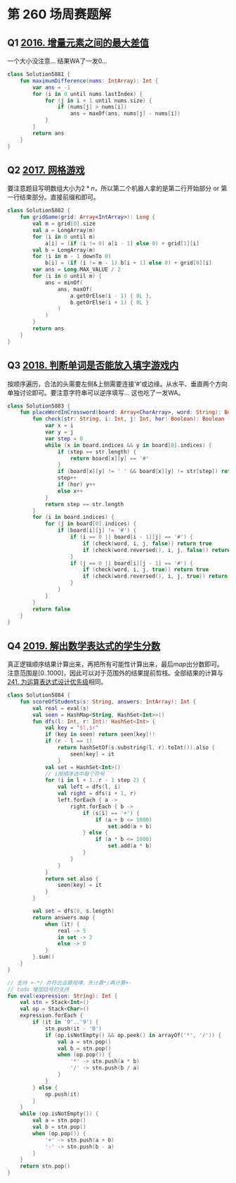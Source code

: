 # 第 260 场周赛题解

## Q1 [2016. 增量元素之间的最大差值](https://leetcode-cn.com/problems/maximum-difference-between-increasing-elements/)

一个大小没注意... 结果WA了一发0...

```kotlin
class Solution5881 {
    fun maximumDifference(nums: IntArray): Int {
        var ans = -1
        for (i in 0 until nums.lastIndex) {
            for (j in i + 1 until nums.size) {
                if (nums[j] > nums[i])
                    ans = maxOf(ans, nums[j] - nums[i])
            }
        }
        return ans
    }
}
```

## Q2 [2017. 网格游戏](https://leetcode-cn.com/problems/grid-game/)

要注意题目写明数组大小为$2 * n$，所以第二个机器人拿的是第二行开始部分 or 第一行结束部分。直接前缀和即可。

```kotlin
class Solution5882 {
    fun gridGame(grid: Array<IntArray>): Long {
        val m = grid[0].size
        val a = LongArray(m)
        for (i in 0 until m)
            a[i] = (if (i != 0) a[i - 1] else 0) + grid[1][i]
        val b = LongArray(m)
        for (i in m - 1 downTo 0)
            b[i] = (if (i != m - 1) b[i + 1] else 0) + grid[0][i]
        var ans = Long.MAX_VALUE / 2
        for (i in 0 until m) {
            ans = minOf(
                ans, maxOf(
                    a.getOrElse(i - 1) { 0L },
                    b.getOrElse(i + 1) { 0L }
                )
            )
        }
        return ans
    }
}
```

## Q3 [2018. 判断单词是否能放入填字游戏内](https://leetcode-cn.com/problems/check-if-word-can-be-placed-in-crossword/)

按顺序遍历，合法的头需要左侧&上侧需要连接‘#’或边缘。从水平、垂直两个方向单独讨论即可。要注意字符串可以逆序填写... 这也吃了一发WA。

```kotlin
class Solution5883 {
    fun placeWordInCrossword(board: Array<CharArray>, word: String): Boolean {
        fun check(str: String, i: Int, j: Int, hor: Boolean): Boolean {
            var x = i
            var y = j
            var step = 0
            while (x in board.indices && y in board[0].indices) {
                if (step == str.length) {
                    return board[x][y] == '#'
                }
                if (board[x][y] != ' ' && board[x][y] != str[step]) return false
                step++
                if (hor) y++
                else x++
            }
            return step == str.length
        }
        for (i in board.indices) {
            for (j in board[0].indices) {
                if (board[i][j] != '#') {
                    if (i == 0 || board[i - 1][j] == '#') {
                        if (check(word, i, j, false)) return true
                        if (check(word.reversed(), i, j, false)) return true
                    }
                    if (j == 0 || board[i][j - 1] == '#') {
                        if (check(word, i, j, true)) return true
                        if (check(word.reversed(), i, j, true)) return true
                    }
                }
            }
        }
        return false
    }
}
```

## Q4 [2019. 解出数学表达式的学生分数](https://leetcode-cn.com/problems/the-score-of-students-solving-math-expression/)

真正逻辑顺序结果计算出来，再把所有可能性计算出来，最后$map$出分数即可。注意范围是$[0..1000]$，因此可以对于范围外的结果提前剪枝。全部结果的计算与[241. 为运算表达式设计优先级](https://leetcode-cn.com/problems/different-ways-to-add-parentheses/)相同。

```kotlin
class Solution5884 {
    fun scoreOfStudents(s: String, answers: IntArray): Int {
        val real = eval(s)
        val seen = HashMap<String, HashSet<Int>>()
        fun dfs(l: Int, r: Int): HashSet<Int> {
            val key = "$l,$r"
            if (key in seen) return seen[key]!!
            if (r - l == 1)
                return hashSetOf(s.substring(l, r).toInt()).also {
                    seen[key] = it
                }
            val set = HashSet<Int>()
            // i按顺序选中每个符号
            for (i in l + 1..r - 1 step 2) {
                val left = dfs(l, i)
                val right = dfs(i + 1, r)
                left.forEach { a ->
                    right.forEach { b ->
                        if (s[i] == '+') {
                            if (a + b <= 1000)
                                set.add(a + b)
                        } else {
                            if (a * b <= 1000)
                                set.add(a * b)
                        }
                    }
                }
            }
            return set.also {
                seen[key] = it
            }
        }

        val set = dfs(0, s.length)
        return answers.map {
            when (it) {
                real -> 5
                in set -> 2
                else -> 0
            }
        }.sum()
    }
}

// 支持 +-*/ 并符合运算规律，先计算*/再计算+-
// todo 增加括号的支持
fun eval(expression: String): Int {
    val stn = Stack<Int>()
    val op = Stack<Char>()
    expression.forEach {
        if (it in '0'..'9') {
            stn.push(it - '0')
            if (op.isNotEmpty() && op.peek() in arrayOf('*', '/')) {
                val a = stn.pop()
                val b = stn.pop()
                when (op.pop()) {
                    '*' -> stn.push(a * b)
                    '/' -> stn.push(b / a)
                }
            }
        } else {
            op.push(it)
        }
    }
    while (op.isNotEmpty()) {
        val a = stn.pop()
        val b = stn.pop()
        when (op.pop()) {
            '+' -> stn.push(a + b)
            '-' -> stn.push(b - a)
        }
    }
    return stn.pop()
}
```